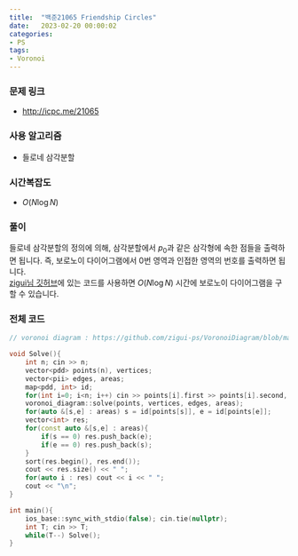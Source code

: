 ```yaml
---
title:  "백준21065 Friendship Circles"
date:   2023-02-20 00:00:02
categories:
- PS
tags:
- Voronoi
---
```


### 문제 링크
* http://icpc.me/21065

### 사용 알고리즘
* 들로네 삼각분할

### 시간복잡도
* $O(N \log N)$

### 풀이
들로네 삼각분할의 정의에 의해, 삼각분할에서 $p_0$과 같은 삼각형에 속한 점들을 출력하면 됩니다. 즉, 보로노이 다이어그램에서 0번 영역과 인접한 영역의 번호를 출력하면 됩니다.<br>
[zigui님 깃허브](https://github.com/zigui-ps/VoronoiDiagram/blob/master/teamnote_VoronoiDiagram.cpp)에 있는 코드를 사용하면 $O(N \log N)$ 시간에 보로노이 다이어그램을 구할 수 있습니다.

### 전체 코드
```cpp
// voronoi diagram : https://github.com/zigui-ps/VoronoiDiagram/blob/master/teamnote_VoronoiDiagram.cpp

void Solve(){
    int n; cin >> n;
    vector<pdd> points(n), vertices;
    vector<pii> edges, areas;
    map<pdd, int> id;
    for(int i=0; i<n; i++) cin >> points[i].first >> points[i].second, id[points[i]] = i;
    voronoi_diagram::solve(points, vertices, edges, areas);
    for(auto &[s,e] : areas) s = id[points[s]], e = id[points[e]];
    vector<int> res;
    for(const auto &[s,e] : areas){
        if(s == 0) res.push_back(e);
        if(e == 0) res.push_back(s);
    }
    sort(res.begin(), res.end());
    cout << res.size() << " ";
    for(auto i : res) cout << i << " ";
    cout << "\n";
}

int main(){
    ios_base::sync_with_stdio(false); cin.tie(nullptr);
    int T; cin >> T;
    while(T--) Solve();
}
```
